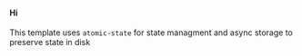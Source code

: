 #### Hi

This template uses `atomic-state` for state managment and async storage to preserve state in disk